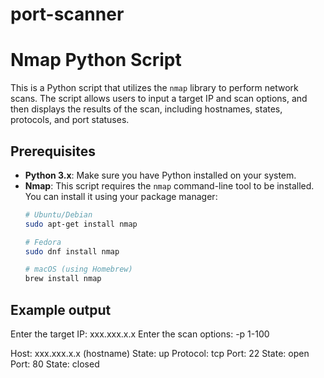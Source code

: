 # port-scanner
# Nmap Python Script

This is a Python script that utilizes the `nmap` library to perform network scans. The script allows users to input a target IP and scan options, and then displays the results of the scan, including hostnames, states, protocols, and port statuses.

## Prerequisites

- **Python 3.x**: Make sure you have Python installed on your system.
- **Nmap**: This script requires the `nmap` command-line tool to be installed. You can install it using your package manager:
  ```bash
  # Ubuntu/Debian
  sudo apt-get install nmap

  # Fedora
  sudo dnf install nmap

  # macOS (using Homebrew)
  brew install nmap

## Example output

Enter the target IP: xxx.xxx.x.x
Enter the scan options: -p 1-100

Host: xxx.xxx.x.x (hostname)
State: up
Protocol: tcp
Port: 22   State: open
Port: 80   State: closed

